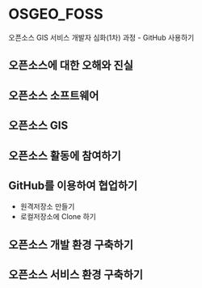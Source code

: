 # OSGEO_FOSS
오픈소스 GIS 서비스 개발자 심화(1차) 과정 - GitHub 사용하기

## 오픈소스에 대한 오해와 진실

## 오픈소스 소프트웨어

## 오픈소스 GIS

## 오픈소스 활동에 참여하기

## GitHub를 이용하여 협업하기
  - 원격저장소 만들기
  - 로컬저장소에 Clone 하기

## 오픈소스 개발 환경 구축하기

## 오픈소스 서비스 환경 구축하기
